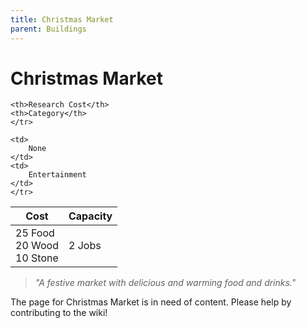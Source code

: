 ```yaml
---
title: Christmas Market
parent: Buildings
---
```

# Christmas Market

<table>
<thead>
	<tr>
	<th>Cost</th>
	<th>Capacity</th>
	
	<th>Research Cost</th>
	<th>Category</th>
	</tr>
</thead>
<tbody>
	<tr>
	<td>
		25 Food<br>20 Wood<br>10 Stone
	</td>
	<td>
		2 Jobs
	</td>
	
	<td>
		None
	</td>
	<td>
		Entertainment
	</td>
	</tr>
</tbody>
</table>

> *"A festive market with delicious and warming food and drinks."*

The page for Christmas Market is in need of content. Please help by contributing to the wiki!
